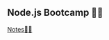 ## Node.js Bootcamp 🍓🦋
[Notes📝✨](https://letsupgrade.notion.site/Notes-Node-js-Bootcamp-22cd893bf0114b278728988d1a675aaa)